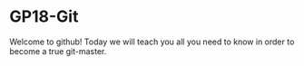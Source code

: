 # GP18-Git
Welcome to github! Today we will teach you all you need to know in order to become a true git-master.
